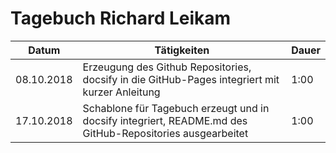 # Tagebuch Richard Leikam

Datum      | Tätigkeiten                                                                                               | Dauer
---------- | --------------------------------------------------------------------------------------------------------- | -----
08.10.2018 | Erzeugung des Github Repositories, docsify in die GitHub-Pages integriert mit kurzer Anleitung            | 1:00
17.10.2018 | Schablone für Tagebuch erzeugt und in docsify integriert, README.md des GitHub-Repositories ausgearbeitet | 1:00